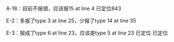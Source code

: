 A-18：目前不报错，应该报15 at line 4 已定位843

E-2：多报了type 3 at line 25，少报了type 14 at line 35

E-3：报成了type 6 at line 23，应该是type 5 at line 23 已定位 已定位